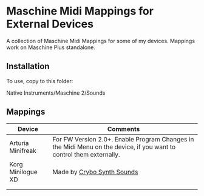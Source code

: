 # Maschine Midi Mappings for External Devices

A collection of Maschine Midi Mappings for some of my devices. Mappings work on Maschine Plus standalone.

## Installation

To use, copy to this folder:

Native Instruments/Maschine 2/Sounds

## Mappings

| Device            | Comments                                                                                                            |
| ----------------- | ------------------------------------------------------------------------------------------------------------------- |
| Arturia Minifreak | For FW Version 2.0+. Enable Program Changes in the Midi Menu on the device, if you want to control them externally. |
| Korg Minilogue XD | Made by [Crybo Synth Sounds](https://www.youtube.com/watch?v=iT-_8rAE6-A)                                           |
|                   |
|                   |                                                                                                                     |

